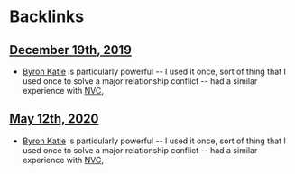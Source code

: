 
# Backlinks
## [December 19th, 2019](<December 19th, 2019.md>)
- [Byron Katie](<Byron Katie.md>) is particularly powerful -- I used it once, sort of thing that I used once to solve a major relationship conflict -- had a similar experience with [NVC](<NVC.md>),

## [May 12th, 2020](<May 12th, 2020.md>)
- [Byron Katie](<Byron Katie.md>) is particularly powerful -- I used it once, sort of thing that I used once to solve a major relationship conflict -- had a similar experience with [NVC](<NVC.md>),

